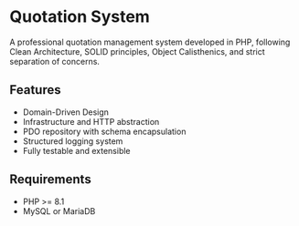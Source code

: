 # Quotation System

A professional quotation management system developed in PHP, following Clean Architecture, SOLID principles, Object Calisthenics, and strict separation of concerns.

## Features

- Domain-Driven Design
- Infrastructure and HTTP abstraction
- PDO repository with schema encapsulation
- Structured logging system
- Fully testable and extensible

## Requirements

- PHP >= 8.1
- MySQL or MariaDB